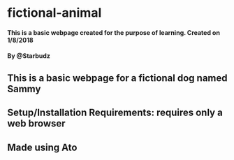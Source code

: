 # fictional-animal
#### This is a basic webpage created for the purpose of learning. Created on 1/8/2018
#### By @Starbudz
## This is a basic webpage for a fictional dog named Sammy
## Setup/Installation Requirements: requires only a web browser
## Made using Ato
